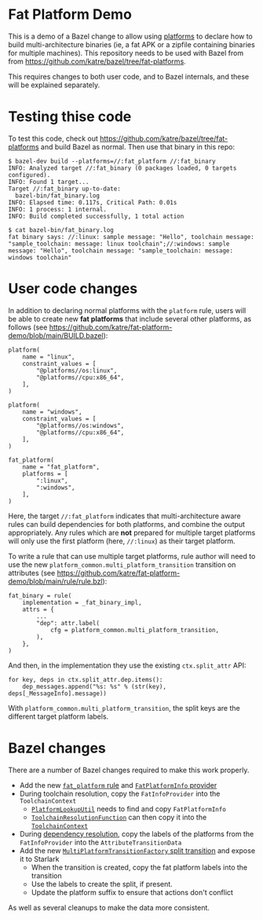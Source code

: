 # Fat Platform Demo

This is a demo of a Bazel change to allow using
[platforms](https://docs.bazel.build/versions/3.7.0/platforms.html) to declare
how to build multi-architecture binaries (ie, a fat APK or a zipfile containing
binaries for multiple machines). This repository needs to be used with Bazel
from from https://github.com/katre/bazel/tree/fat-platforms.

This requires changes to both user code, and to Bazel internals, and these will
be explained separately.

# Testing thise code

To test this code, check out https://github.com/katre/bazel/tree/fat-platforms
and build Bazel as normal. Then use that binary in this repo:

```
$ bazel-dev build --platforms=//:fat_platform //:fat_binary
INFO: Analyzed target //:fat_binary (0 packages loaded, 0 targets configured).
INFO: Found 1 target...
Target //:fat_binary up-to-date:
  bazel-bin/fat_binary.log
INFO: Elapsed time: 0.117s, Critical Path: 0.01s
INFO: 1 process: 1 internal.
INFO: Build completed successfully, 1 total action

$ cat bazel-bin/fat_binary.log
fat binary says: //:linux: sample message: "Hello", toolchain message: "sample_toolchain: message: linux toolchain";//:windows: sample message: "Hello", toolchain message: "sample_toolchain: message: windows toolchain"
```

# User code changes

In addition to declaring normal platforms with the `platform` rule, users will
be able to create new **fat platforms** that include several other platforms, as
follows (see https://github.com/katre/fat-platform-demo/blob/main/BUILD.bazel):

```
platform(
    name = "linux",
    constraint_values = [
        "@platforms//os:linux",
        "@platforms//cpu:x86_64",
    ],
)

platform(
    name = "windows",
    constraint_values = [
        "@platforms//os:windows",
        "@platforms//cpu:x86_64",
    ],
)

fat_platform(
    name = "fat_platform",
    platforms = [
        ":linux",
        ":windows",
    ],
)
```

Here, the target `//:fat_platform` indicates that multi-architecture aware rules
can build dependencies for both platforms, and combine the output appropriately.
Any rules which are **not** prepared for multiple target platforms will only use
the first platform (here, `//:linux`) as their target platform.

To write a rule that can use multiple target platforms, rule author will need to
use the new `platform_common.multi_platform_transition` transition on attributes
(see https://github.com/katre/fat-platform-demo/blob/main/rule/rule.bzl):

```
fat_binary = rule(
    implementation = _fat_binary_impl,
    attrs = {
        ...
        "dep": attr.label(
            cfg = platform_common.multi_platform_transition,
        ),
    },
)

```

And then, in the implementation they use the existing `ctx.split_attr` API:

```
for key, deps in ctx.split_attr.dep.items():
    dep_messages.append("%s: %s" % (str(key), deps[_MessageInfo].message))
```

With `platform_common.multi_platform_transition`, the split keys are the
different target platform labels.

# Bazel changes

There are a number of Bazel changes required to make this work properly.

- Add the new [`fat_platform`
  rule](https://github.com/katre/bazel/blob/fat-platforms/src/main/java/com/google/devtools/build/lib/rules/platform/FatPlatformRule.java)
  and [`FatPlatformInfo`
  provider](https://github.com/katre/bazel/blob/fat-platforms/src/main/java/com/google/devtools/build/lib/analysis/platform/FatPlatformInfo.java)
- During toolchain resolution, copy the `FatInfoProvider` into the
  `ToolchainContext`
   - [`PlatformLookupUtil`](https://github.com/katre/bazel/blob/3f1cd5f1aaae2e32bb61d148bb13c5d70a4aab9a/src/main/java/com/google/devtools/build/lib/skyframe/PlatformLookupUtil.java#L106)
     needs to find and copy `FatPlatformInfo`
   - [`ToolchainResolutionFunction`](https://github.com/katre/bazel/blob/3f1cd5f1aaae2e32bb61d148bb13c5d70a4aab9a/src/main/java/com/google/devtools/build/lib/skyframe/ToolchainResolutionFunction.java#L453)
     can then copy it into the
     [`ToolchainContext`](https://github.com/katre/bazel/blob/fat-platforms/src/main/java/com/google/devtools/build/lib/analysis/ToolchainContext.java)
- During [dependency
  resolution](https://github.com/katre/bazel/blob/3f1cd5f1aaae2e32bb61d148bb13c5d70a4aab9a/src/main/java/com/google/devtools/build/lib/analysis/DependencyResolver.java#L419),
  copy the labels of the platforms from the `FatInfoProvider` into the
  `AttributeTransitionData`
- Add the new [`MultiPlatformTransitionFactory` split
  transition](https://github.com/katre/bazel/blob/fat-platforms/src/main/java/com/google/devtools/build/lib/rules/platform/MultiPlatformTransitionFactory.java)
  and expose it to Starlark
   - When the transition is created, copy the fat platform labels into the
     transition
   - Use the labels to create the split, if present.
   - Update the platform suffix to ensure that actions don't conflict

As well as several cleanups to make the data more consistent.

